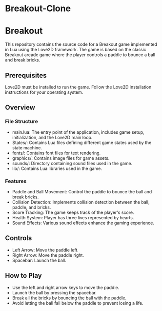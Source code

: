 # Breakout-Clone

# Breakout

This repository contains the source code for a Breakout game implemented in Lua using the Love2D framework. The game is based on the classic Breakout arcade game where the player controls a paddle to bounce a ball and break bricks.

## Prerequisites
Love2D must be installed to run the game. Follow the Love2D installation instructions for your operating system.

## Overview
### File Structure
- main.lua: The entry point of the application, includes game setup, initialization, and the Love2D main loop.
- States/: Contains Lua files defining different game states used by the state machine.
- fonts/: Contains font files for text rendering.
- graphics/: Contains image files for game assets.
- sounds/: Directory containing sound files used in the game.
- lib/: Contains Lua libraries used in the game.

### Features
- Paddle and Ball Movement: Control the paddle to bounce the ball and break bricks.
- Collision Detection: Implements collision detection between the ball, paddle, and bricks.
- Score Tracking: The game keeps track of the player's score.
- Health System: Player has three lives represented by hearts.
- Sound Effects: Various sound effects enhance the gaming experience.

## Controls
- Left Arrow: Move the paddle left.
- Right Arrow: Move the paddle right.
- Spacebar: Launch the ball.

## How to Play
- Use the left and right arrow keys to move the paddle.
- Launch the ball by pressing the spacebar.
- Break all the bricks by bouncing the ball with the paddle.
- Avoid letting the ball fall below the paddle to prevent losing a life.


